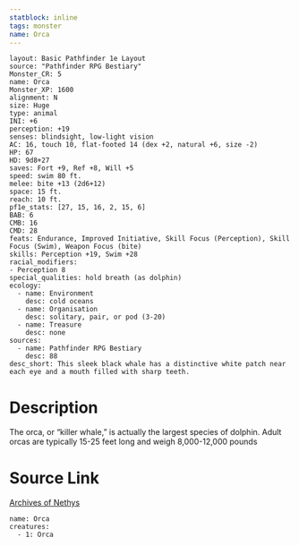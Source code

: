 ```yaml
---
statblock: inline
tags: monster
name: Orca
---
```

```statblock
layout: Basic Pathfinder 1e Layout
source: "Pathfinder RPG Bestiary"
Monster_CR: 5
name: Orca
Monster_XP: 1600
alignment: N
size: Huge
type: animal
INI: +6
perception: +19
senses: blindsight, low-light vision
AC: 16, touch 10, flat-footed 14 (dex +2, natural +6, size -2)
HP: 67
HD: 9d8+27
saves: Fort +9, Ref +8, Will +5
speed: swim 80 ft.
melee: bite +13 (2d6+12)
space: 15 ft.
reach: 10 ft.
pf1e_stats: [27, 15, 16, 2, 15, 6]
BAB: 6
CMB: 16
CMD: 28
feats: Endurance, Improved Initiative, Skill Focus (Perception), Skill Focus (Swim), Weapon Focus (bite)
skills: Perception +19, Swim +28
racial_modifiers:
- Perception 8
special_qualities: hold breath (as dolphin)
ecology:
  - name: Environment
    desc: cold oceans
  - name: Organisation
    desc: solitary, pair, or pod (3-20)
  - name: Treasure
    desc: none
sources:
  - name: Pathfinder RPG Bestiary
    desc: 88
desc_short: This sleek black whale has a distinctive white patch near each eye and a mouth filled with sharp teeth.
```
# Description
The orca, or “killer whale,” is actually the largest species of dolphin. Adult orcas are typically 15-25 feet long and weigh 8,000-12,000 pounds
# Source Link
[Archives of Nethys](https://aonprd.com/MonsterDisplay.aspx?ItemName=Orca)
```encounter-table
name: Orca
creatures:
  - 1: Orca
```

